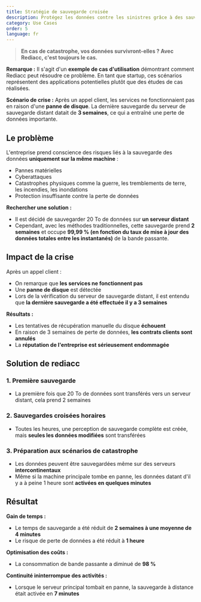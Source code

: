 ```yaml
---
title: Stratégie de sauvegarde croisée
description: Protégez les données contre les sinistres grâce à des sauvegardes transcontinentales efficaces et une restauration rapide.
category: Use Cases
order: 5
language: fr
---
```


> **En cas de catastrophe, vos données survivront-elles ? Avec Rediacc, c'est toujours le cas.**

**Remarque :** Il s'agit d'un **exemple de cas d'utilisation** démontrant comment Rediacc peut résoudre ce problème. En tant que startup, ces scénarios représentent des applications potentielles plutôt que des études de cas réalisées.

**Scénario de crise :** Après un appel client, les services ne fonctionnaient pas en raison d'une **panne de disque**. La dernière sauvegarde du serveur de sauvegarde distant datait de **3 semaines**, ce qui a entraîné une perte de données importante.

## Le problème

L'entreprise prend conscience des risques liés à la sauvegarde des données **uniquement sur la même machine** : 
* Pannes matérielles 
* Cyberattaques 
* Catastrophes physiques comme la guerre, les tremblements de terre, les incendies, les inondations 
* Protection insuffisante contre la perte de données

**Rechercher une solution :** 
* Il est décidé de sauvegarder 20 To de données sur **un serveur distant** 
* Cependant, avec les méthodes traditionnelles, cette sauvegarde prend **2 semaines** et occupe **99,99 % (en fonction du taux de mise à jour des données totales entre les instantanés)** de la bande passante.

## Impact de la crise

Après un appel client : 
* On remarque que **les services ne fonctionnent pas** 
* Une **panne de disque** est détectée 
* Lors de la vérification du serveur de sauvegarde distant, il est entendu que **la dernière sauvegarde a été effectuée il y a 3 semaines**

**Résultats :** 
* Les tentatives de récupération manuelle du disque **échouent** 
* En raison de 3 semaines de perte de données, **les contrats clients sont annulés** 
* La **réputation de l'entreprise est sérieusement endommagée**

## Solution de rediacc

### 1. **Première sauvegarde** 
* La première fois que 20 To de données sont transférés vers un serveur distant, cela prend 2 semaines

### 2. **Sauvegardes croisées horaires** 
* Toutes les heures, une perception de sauvegarde complète est créée, mais **seules les données modifiées** sont transférées

### 3. **Préparation aux scénarios de catastrophe** 
* Les données peuvent être sauvegardées même sur des serveurs **intercontinentaux** 
* Même si la machine principale tombe en panne, les données datant d'il y a à peine 1 heure sont **activées en quelques minutes**

## Résultat

**Gain de temps :** 
* Le temps de sauvegarde a été réduit de **2 semaines à une moyenne de 4 minutes** 
* Le risque de perte de données a été réduit à **1 heure**

**Optimisation des coûts :** 
* La consommation de bande passante a diminué de **98 %**

**Continuité ininterrompue des activités :** 
* Lorsque le serveur principal tombait en panne, la sauvegarde à distance était activée en **7 minutes**